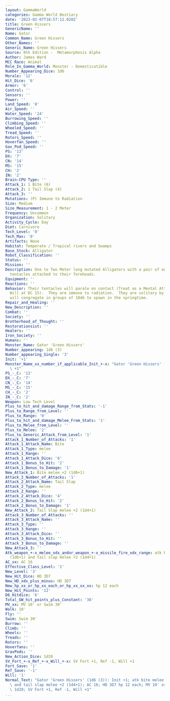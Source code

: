 ```yaml
---
layout: GammaWorld
categories: Gamma World Bestiary
date: '2023-02-07T18:57:12.020Z'
title: Green Hissers
GenericName: ''
Name: Gator
Common_Name: Green Hissers
Other_Names: ''
Generic_Name: Green Hissers
Source: 0th Edition -  Metamorphosis Alpha
Author: James Ward
MCC Race: Animal
Role_In_Gamma_World: Monster - Domesticatible
Number_Appearing_Dice: 1d6
Morale: '12'
Hit_Dice: '6'
Armor: '6'
Control: ''
Sensors: ''
Power: ''
Land_Speed: '8'
Air_Speed: ''
Water_Speed: '24'
Burrowing_Speed: ''
Climbing_Speed: ''
Wheeled_Speed: ''
Tread_Speed: ''
Rotors_Speed: ''
Hoverfan_Speed: ''
Gav_Pod_Speed: ''
PS: '13'
DX: '7'
CN: '14'
MS: '15'
CH: '2'
IN: '2'
Brain-CPU Type: ''
Attack_1: 1 Bite (6)
Attack_2: 1 Tail Slap (4)
Attack_3: ''
Mutations: (P) Immune to Radiation
Size: Medium
Size_Measurement: 1 - 2 Meter
Frequency: Uncommon
Organization: Solitary
Activity_Cycle: Day
Diet: Carnivore
Tech_Level: '0'
Tech_Max: '0'
Artifacts: None
Habitat: Temperate / Tropical rivers and Swamps
Base_Stock: Alligator
Robot_Classification: ''
Status: ''
Mission: ''
Description: One to Two Meter long mutated Alligators with a pair of one meter long
  tentacles attached to their foreheads.
Equipment: ''
Reactions: ''
Behavior: Their tentacles will parale on contact (Treat as a Mental Attack Save vs.
  Will at DC 15).  They are immune to radiation.  They are solitary by nature, but
  will congregate in groups of 10d6 to spawn in the springtime.
Repair_and_Healing: ''
New_Description: ''
Combat: ''
Society: ''
Brotherhood_of_Thought: ''
Restorationsist: ''
Healers: ''
Iron_Society: ''
Humans: ''
Monster_Name: Gator 'Green Hissers'
Number_appearing: 1d6 (3)
Number_appearing_Single: '3'
Init: '+1'
Monster_Name_xx_number_if_applicable_Init_+-x: "Gator 'Green Hissers' (1d6 (3)): Init\
  \ +1"
PS_-_C: '13'
DX_-_C: '7'
CN_-_C: '14'
MS_-_C: '15'
CH_-_C: '2'
IN_-_C: '2'
Weapon: Low Tech Level
Plus_to_hit_and_damage_Range_from_Stats: '-1'
Plus_to_Range_from_Level: ''
Plus_to_Range: '0'
Plus_to_hit_and_damage_Melee_From_Stats: '1'
Plus_to_Melee_from_Level: ''
Plus_to_Melee: '2'
Plus_to_Generic_Attack_from_Level: '1'
Attack_1_Number_of_Attacks: '1'
Attack_1_Attack_Name: Bite
Attack_1_Type: melee
Attack_1_Range: ''
Attack_1_Attack_Dice: '6'
Attack_1_Bonus_to_Hit: '2'
Attack_1_Bonus_to_Damage: '1'
New_Attack_1: Bite melee +2 (1d6+1)
Attack_2_Number_of_Attacks: '1'
Attack_2_Attack_Name: Tail Slap
Attack_2_Type: melee
Attack_2_Range: ''
Attack_2_Attack_Dice: '4'
Attack_2_Bonus_to_Hit: '2'
Attack_2_Bonus_to_Damage: '1'
New_Attack_2: Tail Slap melee +2 (1d4+1)
Attack_3_Number_of_Attacks: ''
Attack_3_Attack_Name: ''
Attack_3_Type: ''
Attack_3_Range: ''
Attack_3_Attack_Dice: ''
Attack_3_Bonus_to_Hit: ''
Attack_3_Bonus_to_Damage: ''
New_Attack_3: ''
Atk_weapon_+-x_melee_xdx_andor_weapon_+-x_missile_fire_xdx_range: atk bite melee +2
  (1d6+1) and tail slap melee +2 (1d4+1)
AC_xx: AC 16
Effective_Class_Level: '2'
New_Level: '3'
New_Hit_Dice: HD 3D7
New_HD_xdx_plus_minus: HD 3D7
New_hp_xx_or_hp_xx_each_or_hp_xx_xx_xx: hp 12 each
New_Hit_Points: '12'
D6_Hitdice: '6'
Total_GW_hit_points_plus_Constant: '36'
MV_xx: MV 10' or Swim 30'
Walk: 10'
Fly: ''
Swim: Swim 30'
Burrow: ''
Climb: ''
Wheels: ''
Treads: ''
Rotors: ''
Hoverfans: ''
GravPods: ''
New_Action_Dice: 1d20
SV_Fort_+-x_Ref_+-x_Will_+-x: SV Fort +1, Ref -1, Will +1
Fort_Save: '1'
Ref_Save: '-1'
Will: '1'
Normal_Text: "Gator 'Green Hissers' (1d6 (3)): Init +1; atk bite melee +2 (1d6+1)\
  \ and tail slap melee +2 (1d4+1); AC 16; HD 3D7 hp 12 each; MV 10' or Swim 30' ;\
  \ 1d20; SV Fort +1, Ref -1, Will +1"
...
```

